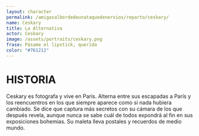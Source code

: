 ```yaml
---
layout: character
permalink: /amigasalbordedeunataquedenervios/reparto/ceskary/
name: Ceskary
title: La Alternativa
actor: Ceskary
image: /assets/portraits/ceskary.png
frase: Pásame el lipstick, querida
color: "#761212"
---
```


# HISTORIA

Ceskary es fotografa y vive en Paris. Alterna entre sus escapadas a París y los reencuentros en los que siempre aparece como si nada hubiera cambiado. Se dice que captura más secretos con su cámara de los que después revela, aunque nunca se sabe cuál de todos expondrá al fin en sus exposiciones bohemias. Su maleta lleva postales y recuerdos de medio mundo.
